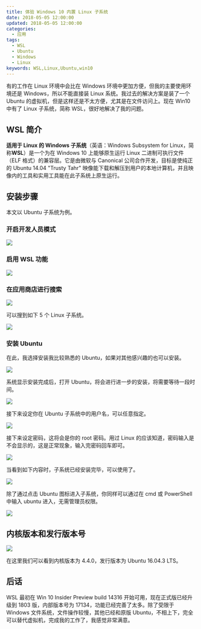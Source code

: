 ```yaml
---
title: 体验 Windows 10 内置 Linux 子系统
date: 2018-05-05 12:00:00
updated: 2018-05-05 12:00:00
categories:
  - 应用
tags:
  - WSL
  - Ubuntu
  - Windows
  - Linux
keywords: WSL,Linux,Ubuntu,win10
---
```


有的工作在 Linux 环境中会比在 Windows 环境中更加方便，但我的主要使用环境还是 Windows，所以不能直接装 Linux 系统。我过去的解决方案是装了一个 Ubuntu 的虚拟机，但是这样还是不太方便，尤其是在文件访问上。现在 Win10 中有了 Linux 子系统，简称 WSL，很好地解决了我的问题。

<!--more-->

## WSL 简介

**适用于 Linux 的 Windows 子系统**（英语：Windows Subsystem for Linux，简称**WSL**）是一个为在 Windows 10 上能够原生运行 Linux 二进制可执行文件（ELF 格式）的兼容层。它是由微软与 Canonical 公司合作开发，目标是使纯正的 Ubuntu 14.04 "Trusty Tahr" 映像能下载和解压到用户的本地计算机，并且映像内的工具和实用工具能在此子系统上原生运行。

## 安装步骤

本文以 Ubuntu 子系统为例。

### 开启开发人员模式

![](https://img.iszy.xyz/20190318221442.png)

### 启用 WSL 功能

![](https://img.iszy.xyz/20190318221451.png)

### 在应用商店进行搜索

![](https://img.iszy.xyz/20190318221502.png)

可以搜到如下 5 个 Linux 子系统。

![](https://img.iszy.xyz/20190318221511.png)

### 安装 Ubuntu

在此，我选择安装我比较熟悉的 Ubuntu，如果对其他感兴趣的也可以安装。

![](https://img.iszy.xyz/20190318221521.png)

系统显示安装完成后，打开 Ubuntu，将会进行进一步的安装，将需要等待一段时间。

![](https://img.iszy.xyz/20190318221535.png)

接下来设定你在 Ubuntu 子系统中的用户名，可以任意指定。

![](https://img.iszy.xyz/20190318221547.png)

接下来设定密码，这将会是你的 root 密码。用过 Linux 的应该知道，密码输入是不会显示的，这是正常现象，输入完密码回车即可。

![](https://img.iszy.xyz/20190318221557.png)

当看到如下内容时，子系统已经安装完毕，可以使用了。

![](https://img.iszy.xyz/20190318221608.png)

除了通过点击 Ubuntu 图标进入子系统，你同样可以通过在 cmd 或 PowerShell 中输入 ubuntu 进入，无需管理员权限。

![](https://img.iszy.xyz/20190318221620.png)

## 内核版本和发行版本号

![](https://img.iszy.xyz/20190318221636.png)

在这里我们可以看到内核版本为 4.4.0，发行版本为 Ubuntu 16.04.3 LTS。

## 后话

WSL 最初在 Win 10 Insider Preview build 14316 开始可用，现在正式版已经升级到 1803 版，内部版本号为 17134，功能已经完善了太多。除了受限于 Windows 文件系统，文件操作较慢，其他已经和原版 Ubuntu，不相上下，完全可以替代虚拟机，完成我的工作了，我感觉非常满意。
